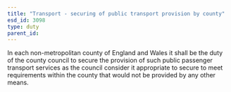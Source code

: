 ```yaml
---
title: "Transport - securing of public transport provision by county"
esd_id: 3098
type: duty
parent_id:  
---
```


In each non-metropolitan county of England and Wales it shall be the duty of the county council to secure the provision of such public passenger transport services as the council consider it appropriate to secure to meet requirements within the county that would not be provided by any other means.

